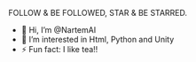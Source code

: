 FOLLOW & BE FOLLOWED, STAR & BE STARRED.
- 👋 Hi, I’m @NartemAI
- 👀 I’m interested in Html, Python and Unity
- ⚡ Fun fact: I like tea!!

<!---
NartemAI/NartemAI is a ✨ special ✨ repository because its `README.md` (this file) appears on your GitHub profile.
You can click the Preview link to take a look at your changes.
--->
